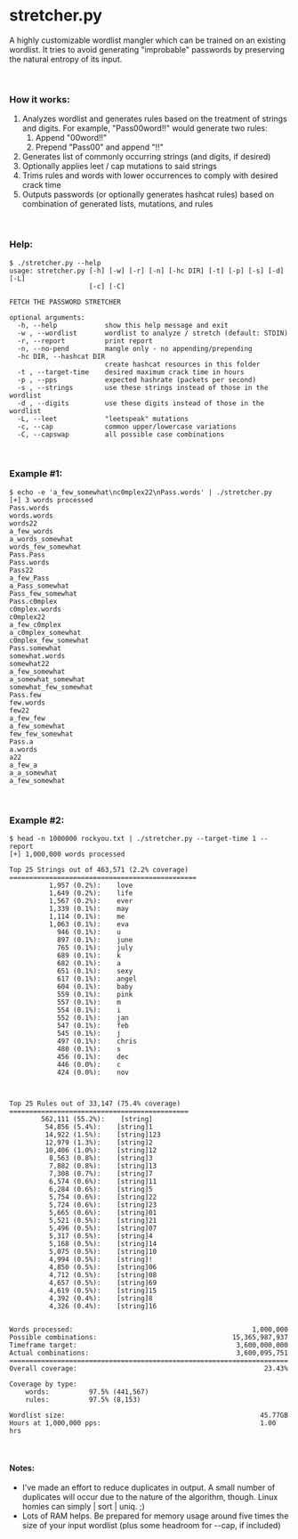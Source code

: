 # stretcher.py

A highly customizable wordlist mangler which can be trained on an existing wordlist.
It tries to avoid generating "improbable" passwords by preserving the natural entropy of its input.

<br>

### How it works:

<ol>
	<li>
		Analyzes wordlist and generates rules based on the treatment of strings and digits.
		For example, "Pass00word!!" would generate two rules:
		<ol>
			<li>Append "00word!!"</li>
			<li>Prepend "Pass00" and append "!!"</li>
		</ol>
	</li>
	<li>Generates list of commonly occurring strings (and digits, if desired)</li>
  <li>Optionally applies leet / cap mutations to said strings</li>
  <li>Trims rules and words with lower occurrences to comply with desired crack time</li>
	<li>Outputs passwords (or optionally generates hashcat rules) based on combination of generated lists, mutations, and rules</li>
</ol>


<br>


### Help:
~~~
$ ./stretcher.py --help
usage: stretcher.py [-h] [-w] [-r] [-n] [-hc DIR] [-t] [-p] [-s] [-d] [-L]
                    [-c] [-C]

FETCH THE PASSWORD STRETCHER

optional arguments:
  -h, --help            show this help message and exit
  -w , --wordlist       wordlist to analyze / stretch (default: STDIN)
  -r, --report          print report
  -n, --no-pend         mangle only - no appending/prepending
  -hc DIR, --hashcat DIR
                        create hashcat resources in this folder
  -t , --target-time    desired maximum crack time in hours
  -p , --pps            expected hashrate (packets per second)
  -s , --strings        use these strings instead of those in the wordlist
  -d , --digits         use these digits instead of those in the wordlist
  -L, --leet            "leetspeak" mutations
  -c, --cap             common upper/lowercase variations
  -C, --capswap         all possible case combinations
~~~

<br>



### Example #1:
~~~
$ echo -e 'a_few_somewhat\nc0mplex22\nPass.words' | ./stretcher.py
[+] 3 words processed  
Pass.words
words.words
words22
a_few_words
a_words_somewhat
words_few_somewhat
Pass.Pass
Pass.words
Pass22
a_few_Pass
a_Pass_somewhat
Pass_few_somewhat
Pass.c0mplex
c0mplex.words
c0mplex22
a_few_c0mplex
a_c0mplex_somewhat
c0mplex_few_somewhat
Pass.somewhat
somewhat.words
somewhat22
a_few_somewhat
a_somewhat_somewhat
somewhat_few_somewhat
Pass.few
few.words
few22
a_few_few
a_few_somewhat
few_few_somewhat
Pass.a
a.words
a22
a_few_a
a_a_somewhat
a_few_somewhat
~~~

<br>

### Example #2:
~~~
$ head -n 1000000 rockyou.txt | ./stretcher.py --target-time 1 --report
[+] 1,000,000 words processed  

Top 25 Strings out of 463,571 (2.2% coverage)
===============================================
          1,957 (0.2%):    love                          
          1,649 (0.2%):    life                          
          1,567 (0.2%):    ever                          
          1,339 (0.1%):    may                           
          1,114 (0.1%):    me                            
          1,063 (0.1%):    eva                           
            946 (0.1%):    u                             
            897 (0.1%):    june                          
            765 (0.1%):    july                          
            689 (0.1%):    k                             
            682 (0.1%):    a                             
            651 (0.1%):    sexy                          
            617 (0.1%):    angel                         
            604 (0.1%):    baby                          
            559 (0.1%):    pink                          
            557 (0.1%):    m                             
            554 (0.1%):    i                             
            552 (0.1%):    jan                           
            547 (0.1%):    feb                           
            545 (0.1%):    j                             
            497 (0.1%):    chris                         
            480 (0.1%):    s                             
            456 (0.1%):    dec                           
            446 (0.0%):    c                             
            424 (0.0%):    nov                           



Top 25 Rules out of 33,147 (75.4% coverage)
=============================================
        562,111 (55.2%):    [string]                      
         54,856 (5.4%):    [string]1                     
         14,922 (1.5%):    [string]123                   
         12,979 (1.3%):    [string]2                     
         10,406 (1.0%):    [string]12                    
          8,563 (0.8%):    [string]3                     
          7,882 (0.8%):    [string]13                    
          7,308 (0.7%):    [string]7                     
          6,574 (0.6%):    [string]11                    
          6,284 (0.6%):    [string]5                     
          5,754 (0.6%):    [string]22                    
          5,724 (0.6%):    [string]23                    
          5,665 (0.6%):    [string]01                    
          5,521 (0.5%):    [string]21                    
          5,496 (0.5%):    [string]07                    
          5,317 (0.5%):    [string]4                     
          5,168 (0.5%):    [string]14                    
          5,075 (0.5%):    [string]10                    
          4,994 (0.5%):    [string]!                     
          4,850 (0.5%):    [string]06                    
          4,712 (0.5%):    [string]08                    
          4,657 (0.5%):    [string]69                    
          4,619 (0.5%):    [string]15                    
          4,392 (0.4%):    [string]8                     
          4,326 (0.4%):    [string]16                    


Words processed:                                             1,000,000
Possible combinations:                                  15,365,987,937
Timeframe target:                                        3,600,000,000
Actual combinations:                                     3,600,095,751
======================================================================
Overall coverage:                                               23.43%

Coverage by type:
    words:          97.5% (441,567)
    rules:          97.5% (8,153)

Wordlist size:                                                 45.77GB
Hours at 1,000,000 pps:                                        1.00 hrs
~~~

<br>

#### Notes:
<ul>
  <li>I've made an effort to reduce duplicates in output.  A small number of duplicates will occur due to the nature of the algorithm, though.  Linux homies can simply | sort | uniq. ;)</li>
	<li>Lots of RAM helps.  Be prepared for memory usage around five times the size of your input wordlist (plus some headroom for --cap, if included)</li>
</ul>
